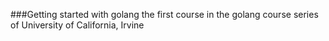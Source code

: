 ###Getting started with golang
the first course in the golang course series of University of California, Irvine
